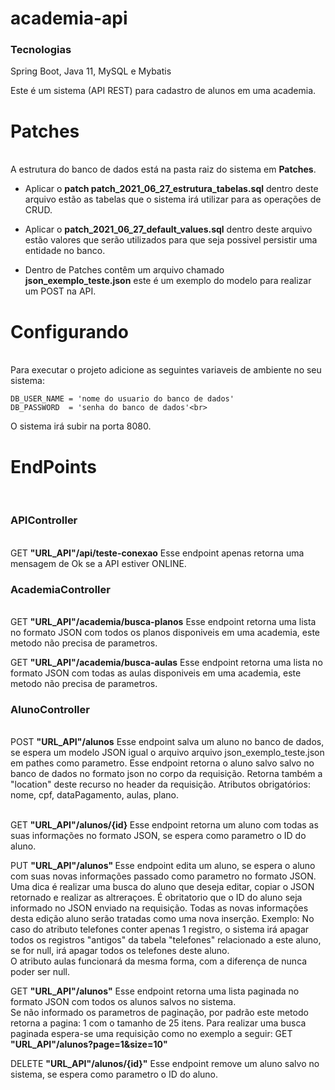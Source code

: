 # academia-api
<h3> Tecnologias </h3>
Spring Boot, Java 11,
MySQL e Mybatis

Este é um sistema (API REST) para cadastro de alunos em uma academia.

<h1>Patches</h1><br>
  A estrutura do banco de dados está na pasta raiz do sistema em <b>Patches</b>. <br>
  
  - Aplicar o <b>patch patch_2021_06_27_estrutura_tabelas.sql</b> dentro deste arquivo estão as tabelas que o sistema irá utilizar para as operações de CRUD. <br>
  
  - Aplicar o <b>patch_2021_06_27_default_values.sql</b> dentro deste arquivo estão valores que serão utilizados para que seja possivel persistir uma entidade no banco. <br>
  
  - Dentro de Patches contêm um arquivo chamado <b>json_exemplo_teste.json</b> este é um exemplo do modelo para realizar um POST na API.
  
  
<h1>Configurando</h1><br>
  Para executar o projeto adicione as seguintes variaveis de ambiente no seu sistema: <br>
  
    DB_USER_NAME = 'nome do usuario do banco de dados'
    DB_PASSWORD  = 'senha do banco de dados'<br>
    
  O sistema irá subir na porta 8080. <br>
  
 <h1>EndPoints</h1><br>
 
 <h3>APIController</h3><br>
  GET <b>"URL_API"/api/teste-conexao</b> Esse endpoint apenas retorna uma mensagem de Ok se a API estiver ONLINE.<br>
  
  <h3>AcademiaController</h3><br>
  GET <b>"URL_API"/academia/busca-planos</b> Esse endpoint retorna uma lista no formato JSON com todos os planos disponiveis em uma academia, este metodo não precisa de parametros.<br>

  GET <b>"URL_API"/academia/busca-aulas</b> Esse endpoint retorna uma lista no formato JSON com todas as aulas disponiveis em uma academia, este metodo não precisa de parametros.<br>
  
 <h3>AlunoController</h3><br>
   POST <b>"URL_API"/alunos</b> Esse endpoint salva um aluno no banco de dados, se espera um modelo JSON igual o arquivo arquivo json_exemplo_teste.json em pathes como parametro.
      Esse endpoint retorna o aluno salvo salvo no banco de dados no formato json no corpo da requisição. Retorna também a "location" deste recurso no header da requisição. Atributos obrigatórios: nome, cpf, dataPagamento, aulas, plano.<br><br>
  
   GET <b>"URL_API"/alunos/{id} </b> Esse endpoint retorna um aluno com todas as suas informações no formato JSON, se espera como parametro o ID do aluno.<br>
  
   PUT <b>"URL_API"/alunos" </b> Esse endpoint edita um aluno, se espera o aluno com suas novas informações passado como parametro no formato JSON.
   Uma dica é realizar uma busca do aluno que deseja editar, copiar o JSON retornado e realizar as altreraçoes. 
   É obritatorio que o ID do aluno seja informado no JSON enviado na requisição.
   Todas as novas informações desta edição aluno serão tratadas como uma nova inserção. Exemplo: 
     No caso do atributo telefones conter apenas 1 registro, o sistema irá apagar todos os registros "antigos" da tabela "telefones" relacionado a este aluno, se for null, irá apagar todos os telefones deste aluno.<br>
     O atributo aulas funcionará da mesma forma, com a diferença de nunca poder ser null.<br>
     
   GET <b>"URL_API"/alunos"</b> Esse endpoint retorna uma lista paginada no formato JSON com todos os alunos salvos no sistema.<br>
    Se não informado os parametros de paginação, por padrão este metodo retorna a pagina: 1 com o tamanho de 25 itens.
    Para realizar uma busca paginada espera-se uma requisição como no exemplo a seguir: GET <b>"URL_API"/alunos?page=1&size=10"</b>
   
   DELETE <b>"URL_API"/alunos/{id}"</b> Esse endpoint remove um aluno salvo no sistema, se espera como parametro o ID do aluno.<br>
   
   
    
